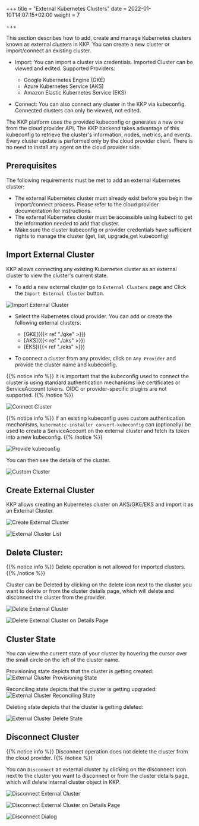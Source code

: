 +++
title = "External Kubernetes Clusters"
date = 2022-01-10T14:07:15+02:00
weight = 7

+++

This section describes how to add, create and manage Kubernetes clusters known as external clusters in KKP.
You can create a new cluster or import/connect an existing cluster.
- Import: You can import a cluster via credentials. Imported Cluster can be viewed and edited. 
  Supported Providers:
  - Google Kubernetes Engine (GKE)
  - Azure Kubernetes Service (AKS)
  - Amazon Elastic Kubernetes Service (EKS) 

- Connect: You can also connect any cluster in the KKP via kubeconfig. Connected clusters can only be viewed, not edited.

The KKP platform uses the provided kubeconfig or generates a new one from the cloud provider API.
The KKP backend takes advantage of this kubeconfig to retrieve the cluster's information, nodes, metrics, and events.
Every cluster update is performed only by the cloud provider client. There is no need to install any agent on the cloud provider side.

## Prerequisites

The following requirements must be met to add an external Kubernetes cluster:
 - The external Kubernetes cluster must already exist before you begin the import/connect process. Please refer to the cloud provider documentation for instructions.
 - The external Kubernetes cluster must be accessible using kubectl to get the information needed to add that cluster.
 - Make sure the cluster kubeconfig or provider credentials have sufficient rights to manage the cluster (get, list, upgrade,get kubeconfig)

## Import External Cluster

KKP allows connecting any existing Kubernetes cluster as an external cluster to view the cluster's current state. 

- To add a new external cluster go to `External Clusters` page and Click the `Import External Cluster` button.

![Import External Cluster](/img/kubermatic/v2.21/tutorials/external_clusters/add_external_cluster.png "Import External Cluster")

- Select the Kubernetes cloud provider. You can add or create the following external clusters:

  - [GKE]({{< ref "./gke" >}})
  - [AKS]({{< ref "./aks" >}})
  - [EKS]({{< ref "./eks" >}})

- To connect a cluster from any provider, click on `Any Provider` and provide the cluster name and kubeconfig. 

{{% notice info %}}
It is important that the kubeconfig used to connect the cluster is using standard authentication mechanisms like certificates or ServiceAccount tokens. OIDC or provider-specific plugins are not supported.
{{% /notice %}}

![Connect Cluster](/img/kubermatic/v2.21/tutorials/external_clusters/connect.png "Connect Cluster")

{{% notice info %}}
If an existing kubeconfig uses custom authentication mechanisms, `kubermatic-installer convert-kubeconfig` can (optionally) be used to create a ServiceAccount on the external cluster and fetch its token into a new kubeconfig.
{{% /notice %}}

![Provide kubeconfig](/img/kubermatic/v2.21/tutorials/external_clusters/custom_cluster_credentials.png "Provide kubeconfig")

You can then see the details of the cluster.

![Custom Cluster](/img/kubermatic/v2.21/tutorials/external_clusters/bringyourown.png "BringYourOwn Cluster")

## Create External Cluster

KKP allows creating an Kubernetes cluster on AKS/GKE/EKS and import it as an External Cluster.

![Create External Cluster](/img/kubermatic/v2.21/tutorials/external_clusters/create_external_cluster.png "Create External Cluster")

![External Cluster List](/img/kubermatic/v2.21/tutorials/external_clusters/externalcluster_list.png "External Cluster List")

## Delete Cluster:

{{% notice info %}}
Delete operation is not allowed for imported clusters.
{{% /notice %}}

Cluster can be  Deleted by clicking on the delete icon next to the cluster you want to delete or from the cluster details page, which will delete and disconnect the cluster from the provider.

![Delete External Cluster](/img/kubermatic/v2.21/tutorials/external_clusters/delete_externalcluster.png "Delete External Cluster")

![Delete External Cluster on Details Page](/img/kubermatic/v2.21/tutorials/external_clusters/delete_disconnect_page.png "Delete External Cluster on Details Page")

## Cluster State

You can view the current state of your cluster by hovering the cursor over the small circle on the left of the cluster name.

Provisioning state depicts that the cluster is getting created:
![External Cluster Provisioning State](/img/kubermatic/v2.21/tutorials/external_clusters/provisioning_status.png "External Cluster Provisioning State")

Reconciling state depicts that the cluster is getting upgraded:
![External Cluster Reconciling State](/img/kubermatic/v2.21/tutorials/external_clusters/reconciling_status.png "External Cluster Reconciling State")

Deleting state depicts that the cluster is getting deleted:

![External Cluster Delete State](/img/kubermatic/v2.21/tutorials/external_clusters/aks_deleting.png "External Cluster Delete State")

## Disconnect Cluster

{{% notice info %}}
Disconnect operation does not delete the cluster from the cloud provider.
{{% /notice %}}

You can `Disconnect` an external cluster by clicking on the disconnect icon next to the cluster you want to disconnect or from the cluster details page, which will delete internal cluster object in KKP.

![Disconnect External Cluster](/img/kubermatic/v2.21/tutorials/external_clusters/disconnect_externalcluster.png "Disconnect External Cluster")

![Disconnect External Cluster on Details Page](/img/kubermatic/v2.21/tutorials/external_clusters/delete_disconnect_page.png "Disconnect External Cluster on Details Page")

![Disconnect Dialog](/img/kubermatic/v2.21/tutorials/external_clusters/disconnect.png "Disconnect Dialog")
